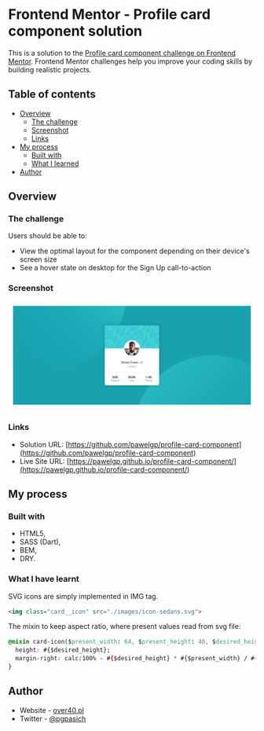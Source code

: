 # Frontend Mentor - Profile card component solution

This is a solution to the [Profile card component challenge on Frontend Mentor](https://www.frontendmentor.io/challenges/profile-card-component-cfArpWshJ). Frontend Mentor challenges help you improve your coding skills by building realistic projects. 

## Table of contents

- [Overview](#overview)
  - [The challenge](#the-challenge)
  - [Screenshot](#screenshot)
  - [Links](#links)
- [My process](#my-process)
  - [Built with](#built-with)
  - [What I learned](#what-i-learned)
- [Author](#author)

## Overview

### The challenge

Users should be able to:

- View the optimal layout for the component depending on their device's screen size
- See a hover state on desktop for the Sign Up call-to-action

### Screenshot

![](./screenshot.jpg)

### Links

- Solution URL: [https://github.com/pawelgp/profile-card-component](https://github.com/pawelgp/profile-card-component)
- Live Site URL: [https://pawelgp.github.io/profile-card-component/](https://pawelgp.github.io/profile-card-component/)

## My process

### Built with

- HTML5,
- SASS (Dart),
- BEM,
- DRY.

### What I have learnt



SVG icons are simply implemented in IMG tag.
```html
<img class="card__icon" src="./images/icon-sedans.svg">
```

The mixin to keep aspect ratio, where present values read from svg file:
```css
@mixin card-icon($present_width: 64, $present_height: 40, $desired_height: 3rem){
  height: #{$desired_height};
  margin-right: calc(100% - #{$desired_height} * #{$present_width} / #{$present_height});
}
```
## Author

- Website - [over40.pl](https://over40.pl)
- Twitter - [@pgpasich](https://www.twitter.com/pgpasich)